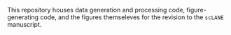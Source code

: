 This repository houses data generation and processing code, figure-generating code, and the figures themseleves for the revision to the `scLANE` manuscript. 
